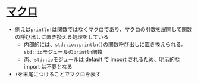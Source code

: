 # [マクロ](https://doc.rust-jp.rs/book-ja/ch19-06-macros.html)

- 例えば`println!`は関数ではなくマクロであり、マクロの引数を展開して関数の呼び出しに置き換える処理をしている
  - 内部的には、`std::io::println()`の関数呼び出しに置き換えられる。`std::io`モジュールの`println`関数
  - 尚、`std::io`モジュールは default で import されるため、明示的な import は不要となる
- `!`を末尾につけることでマクロを表す
